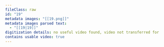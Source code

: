 ```yaml
---
fileClass: raw
id: "19"
metadata images: "[[19.png]]"
metadata images parsed text:
  - "[[19|19]]"
digitization details: no useful video found, video not transferred for parsing
contains usable video: true
---
```


